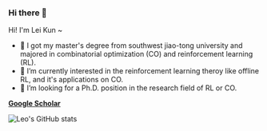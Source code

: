 ### Hi there 👋


Hi! I'm Lei Kun ~ 

- 🔭 I got my master's degree from southwest jiao-tong university and majored in combinatorial optimization (CO) and reinforcement learning (RL).
- 🌱 I’m currently interested in the reinforcement learning theroy like offline RL, and it's applications on CO.
- 👯 I’m looking for a Ph.D. position in the research field of RL or CO. 

<b>[Google Scholar](https://scholar.google.com/citations?user=GfUvUacAAAAJ&hl=zh-CN)</b>

![Leo's GitHub stats](https://github-readme-stats.vercel.app/api?username=leikun-starting&show_icons=true&theme=dracula)

